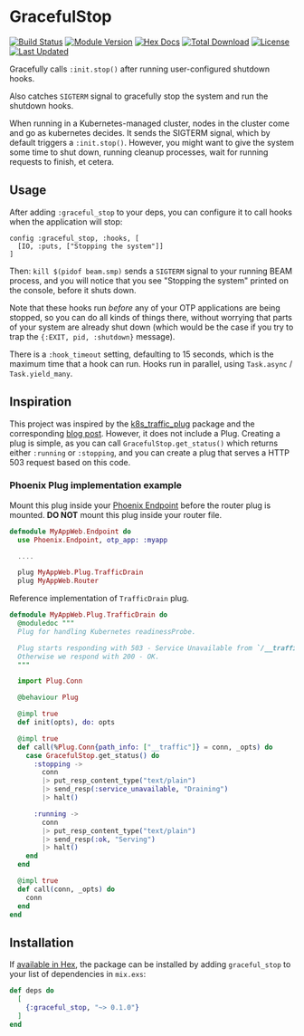 # GracefulStop

[![Build Status](https://github.com/botsquad/graceful_stop/workflows/test/badge.svg)](https://github.com/botsquad/graceful_stop)
[![Module Version](https://img.shields.io/hexpm/v/decorator.svg)](https://hex.pm/packages/decorator)
[![Hex Docs](https://img.shields.io/badge/hex-docs-lightgreen.svg)](https://hexdocs.pm/decorator/)
[![Total Download](https://img.shields.io/hexpm/dt/decorator.svg)](https://hex.pm/packages/decorator)
[![License](https://img.shields.io/hexpm/l/decorator.svg)](https://github.com/botsquad/graceful_stop/blob/main/LICENSE)
[![Last Updated](https://img.shields.io/github/last-commit/botsquad/graceful_stop.svg)](https://github.com/botsquad/graceful_stop/commits/main)

Gracefully calls `:init.stop()` after running user-configured shutdown
hooks.

Also catches `SIGTERM` signal to gracefully stop the system and run
the shutdown hooks.

When running in a Kubernetes-managed cluster, nodes in the cluster
come and go as kubernetes decides. It sends the SIGTERM signal, which
by default triggers a `:init.stop()`. However, you might want to give
the system some time to shut down, running cleanup processes, wait for
running requests to finish, et cetera.

## Usage

After adding `:graceful_stop` to your deps, you can configure it to
call hooks when the application will stop:

```
config :graceful_stop, :hooks, [
  [IO, :puts, ["Stopping the system"]]
]
```

Then: `kill $(pidof beam.smp)` sends a `SIGTERM` signal to your
running BEAM process, and you will notice that you see "Stopping the
system" printed on the console, before it shuts down.

Note that these hooks run _before_ any of your OTP applications are
being stopped, so you can do all kinds of things there, without
worrying that parts of your system are already shut down (which would
be the case if you try to trap the `{:EXIT, pid, :shutdown}` message).

There is a `:hook_timeout` setting, defaulting to 15 seconds, which is
the maximum time that a hook can run. Hooks run in parallel, using
`Task.async` / `Task.yield_many`.

## Inspiration

This project was inspired by the
[k8s_traffic_plug](https://github.com/Financial-Times/k8s_traffic_plug)
package and the corresponding [blog
post](https://medium.com/@ellispritchard/graceful-shutdown-on-kubernetes-with-signals-erlang-otp-20-a22325e8ae98).
However, it does not include a Plug. Creating a plug is simple, as you
can call `GracefulStop.get_status()` which returns either `:running`
or `:stopping`, and you can create a plug that serves a HTTP 503
request based on this code.

### Phoenix Plug implementation example

Mount this plug inside your [Phoenix Endpoint](https://hexdocs.pm/phoenix/Phoenix.Endpoint.html) before the router plug is mounted.
**DO NOT** mount this plug inside your router file.

```elixir
defmodule MyAppWeb.Endpoint do
  use Phoenix.Endpoint, otp_app: :myapp

  ....

  plug MyAppWeb.Plug.TrafficDrain
  plug MyAppWeb.Router
```

Reference implementation of `TrafficDrain` plug.

```elixir
defmodule MyAppWeb.Plug.TrafficDrain do
  @moduledoc """
  Plug for handling Kubernetes readinessProbe.

  Plug starts responding with 503 - Service Unavailable from `/__traffic`, when traffic is being drained.
  Otherwise we respond with 200 - OK.
  """

  import Plug.Conn

  @behaviour Plug

  @impl true
  def init(opts), do: opts

  @impl true
  def call(%Plug.Conn{path_info: ["__traffic"]} = conn, _opts) do
    case GracefulStop.get_status() do
      :stopping ->
        conn
        |> put_resp_content_type("text/plain")
        |> send_resp(:service_unavailable, "Draining")
        |> halt()

      :running ->
        conn
        |> put_resp_content_type("text/plain")
        |> send_resp(:ok, "Serving")
        |> halt()
    end
  end

  @impl true
  def call(conn, _opts) do
    conn
  end
end

```

## Installation

If [available in Hex](https://hex.pm/docs/publish), the package can be installed
by adding `graceful_stop` to your list of dependencies in `mix.exs`:

```elixir
def deps do
  [
    {:graceful_stop, "~> 0.1.0"}
  ]
end
```
